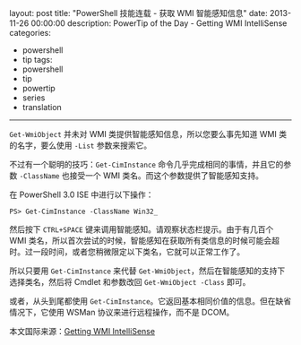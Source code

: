 ﻿layout: post
title: "PowerShell 技能连载 - 获取 WMI 智能感知信息"
date: 2013-11-26 00:00:00
description: PowerTip of the Day - Getting WMI IntelliSense
categories:
- powershell
- tip
tags:
- powershell
- tip
- powertip
- series
- translation
---
`Get-WmiObject` 并未对 WMI 类提供智能感知信息，所以您要么事先知道 WMI 类的名字，要么使用 `-List` 参数来搜索它。

不过有一个聪明的技巧：`Get-CimInstance` 命令几乎完成相同的事情，并且它的参数 `-ClassName` 也接受一个 WMI 类名。而这个参数提供了智能感知支持。

在 PowerShell 3.0 ISE 中进行以下操作：

    PS> Get-CimInstance -ClassName Win32_ 

然后按下 `CTRL+SPACE` 键来调用智能感知。请观察状态栏提示。由于有几百个 WMI 类名，所以首次尝试的时候，智能感知在获取所有类信息的时候可能会超时。过一段时间，或者您稍微限定以下类名，它就可以正常工作了。

所以只要用 `Get-CimInstance` 来代替 `Get-WmiObject`，然后在智能感知的支持下选择类名，然后将 Cmdlet 和参数改回 `Get-WmiObject -Class` 即可。

或者，从头到尾都使用 `Get-CimInstance`。它返回基本相同价值的信息。但在缺省情况下，它使用 WSMan 协议来进行远程操作，而不是 DCOM。
 
<!--more-->
本文国际来源：[Getting WMI IntelliSense](http://community.idera.com/powershell/powertips/b/tips/posts/getting-wmi-intellisense)
